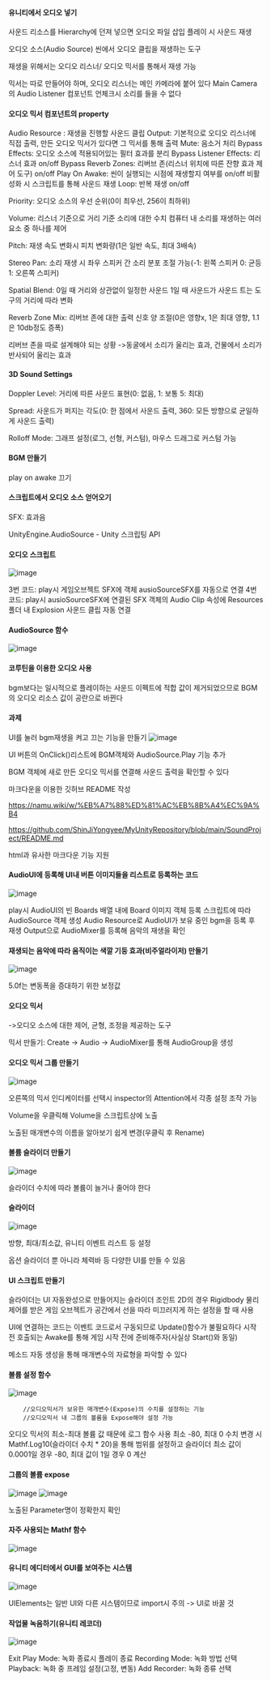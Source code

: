 
#### 유니티에서 오디오 넣기

사운드 리소스를 Hierarchy에 던져 넣으면 오디오 파일 삽입
플레이 시 사운드 재생


오디오 소스(Audio Source)
씬에서 오디오 클립을 재생하는 도구

재생을 위해서는 오디오 리스너/ 오디오 믹서를 통해서 재생 가능

믹서는 따로 만들어야 하며,
오디오 리스너는 메인 카메라에 붙어 있다
Main Camera의 Audio Listener 컴포넌트 언체크시 소리를 들을 수 없다

#### 오디오 믹서 컴포넌트의 property

Audio Resource : 재생을 진행할 사운드 클립
Output: 기본적으로 오디오 리스너에 직접 출력, 만든 오디오 믹서가 있다면 그 믹서를 통해 출력
Mute: 음소거 처리
Bypass Effects: 오디오 소스에 적용되어있는 필터 효과를 분리
Bypass Listener Effects: 리스너 효과 on/off
Bypass Reverb Zones: 리버브 존(리스너 위치에 따른 잔향 효과 제어 도구) on/off
Play On Awake: 씬이 실행되는 시점에 재생할지 여부를 on/off
		   비활성화 시 스크립트를 통해 사운드 재생
Loop: 반복 재생 on/off

Priority: 오디오 소스의 우선 순위(0이 최우선, 256이 최하위)

Volume: 리스너 기준으로 거리 기준 소리에 대한 수치
  컴퓨터 내 소리를 재생하는 여러 요소 중 하나를 제어

Pitch: 재생 속도 변화시 피치 변화량(1은 일반 속도, 최대 3배속)

Stereo Pan: 소리 재생 시 좌우 스피커 간 소리 분포 조절 가능(-1: 왼쪽 스피커 0: 균등 1: 오른쪽 스피커)

Spatial Blend: 0일 때 거리와 상관없이 일정한 사운드
    	           1일 때 사운드가 사운드 트는 도구의 거리에 따라 변화

Reverb Zone Mix: 리버브 존에 대한 출력 신호 양 조절(0은 영향x, 1은 최대 영향, 1.1은 10db정도 증폭)

리버브 존을 따로 설계해야 되는 상황
->동굴에서 소리가 울리는 효과, 건물에서 소리가 반사되어 울리는 효과



#### 3D Sound Settings

Doppler Level: 거리에 따른 사운드 표현(0: 없음, 1: 보통 5: 최대)

Spread: 사운드가 퍼지는 각도(0: 한 점에서 사운드 출력, 360: 모든 방향으로 균일하게 사운드 출력)

Rolloff Mode: 그래프 설정(로그, 선형, 커스텀), 마우스 드래그로 커스텀 가능


#### BGM 만들기

play on awake 끄기


#### 스크립트에서 오디오 소스 얻어오기

SFX: 효과음


UnityEngine.AudioSource - Unity 스크립팅 API


#### 오디오 스크립트
![image](https://github.com/user-attachments/assets/661fa7f2-9ab7-4805-9bd5-0a22998d2670)

3번 코드: play시 게임오브젝트 SFX에 객체 ausioSourceSFX를 자동으로 연결
4번 코드: play시 ausioSourceSFX에 연결된 SFX 객체의 Audio Clip 속성에 Resources 폴더 내 Explosion 사운드 클립 자동 연결




#### AudioSource 함수
![image](https://github.com/user-attachments/assets/9cb04733-9b41-49e6-a2d6-eeed22fce674)



#### 코루틴을 이용한 오디오 사용

bgm보다는 일시적으로 플레이하는 사운드 이펙트에 적합
값이 제거되었으므로 BGM의 오디오 리소스 값이 공란으로 바뀐다

#### 과제
UI를 눌러 bgm재생을 켜고 끄는 기능을 만들기
![image](https://github.com/user-attachments/assets/8f6caeed-a064-4d49-aef3-48a0714c515c)

UI 버튼의 OnClick()리스트에 BGM객체와 AudioSource.Play 기능 추가


BGM 객체에 새로 만든 오디오 믹서를 연결해 사운드 출력을 확인할 수 있다


마크다운을 이용한 깃허브 README 작성 

https://namu.wiki/w/%EB%A7%88%ED%81%AC%EB%8B%A4%EC%9A%B4

https://github.com/ShinJiYongyee/MyUnityRepository/blob/main/SoundProject/README.md


html과 유사한 마크다운 기능 지원


#### AudioUI에 등록해 UI내 버튼 이미지들을 리스트로 등록하는 코드
![image](https://github.com/user-attachments/assets/750667f7-41af-47bf-8761-6bffdd0733f2)

play시 
AudioUI의 빈 Boards 배열 내에 Board 이미지 객체 등록
스크립트에 따라 AudioSource 객체 생성
Audio Resource로 AudioUI가 보유 중인 bgm을 등록 후 재생
Output으로  AudioMixer를 등록해 음악의 재생을 확인


#### 재생되는 음악에 따라 움직이는 색깔 기둥 효과(비주얼라이저) 만들기
![image](https://github.com/user-attachments/assets/c1b2c7a6-bcce-472e-8c6a-4ee6532102ad)



5.0f는 변동폭을 증대하기 위한 보정값






#### 오디오 믹서
->오디오 소스에 대한 제어, 균형, 조정을 제공하는 도구

믹서 만들기: Create -> Audio -> AudioMixer를 통해 AudioGroup을 생성

#### 오디오 믹서 그룹 만들기
![image](https://github.com/user-attachments/assets/8d923709-0deb-4736-9c06-9f971aaa7279)

오른쪽의 믹서 인디케이터를 선택시 inspector의 Attention에서 각종 설정 조작 가능

Volume을 우클릭해 Volume을 스크립트상에 노출


노출된 매개변수의 이름을 알아보기 쉽게 변경(우클릭 후 Rename)



#### 볼륨 슬라이더 만들기
![image](https://github.com/user-attachments/assets/71db5e6e-4fcd-4c03-84bd-1d887580b1ea)

슬라이더 수치에 따라 볼륨이 늘거나 줄어야 한다


#### 슬라이더 
![image](https://github.com/user-attachments/assets/46397a82-22b2-4083-84c0-e6d5919f1cdf)

방향, 최대/최소값, 유니티 이벤트 리스트 등 설정

옵션 슬라이더 뿐 아니라 체력바 등 다양한 UI를 만들 수 있음


#### UI 스크립트 만들기

슬라이더는 UI
자동완성으로 만들어지는 슬라이더 조인트 2D의 경우 
Rigidbody 물리 제어를 받은 게임 오브젝트가 공간에서 선을 따라 미끄러지게 하는 설정을 할 때 사용


UI에 연결하는 코드는 이벤트 코드로서 구동되므로 Update()함수가 불필요하다
시작 전 호출되는 Awake를 통해 게임 시작 전에 준비해주자(사실상 Start()와 동일)


메소드 자동 생성을 통해 매개변수의 자료형을 파악할 수 있다


#### 볼륨 설정 함수
![image](https://github.com/user-attachments/assets/41cf1a64-fb26-420e-bc9f-9cd721db1e28)

        //오디오믹서가 보유한 매개변수(Expose)의 수치를 설정하는 기능
        //오디오믹서 내 그룹의 볼륨을 Expose해야 설정 가능
오디오 믹서의 최소-최대 볼륨 값 때문에 로그 함수 사용
최소 -80, 최대 0
수치 변경 시 Mathf.Log10(슬라이더 수치 * 20)을 통해 범위를 설정하고
슬라이더 최소 값이 0.0001일 경우 -80, 최대 값이 1일 경우 0 계산



#### 그룹의 볼륨 expose
![image](https://github.com/user-attachments/assets/e52f7e1c-0709-4b67-a7e3-0f2b021bfb06)
![image](https://github.com/user-attachments/assets/ed83e563-a8fc-4ad6-aefb-4eee9832e535)


노출된 Parameter명이 정확한지 확인


#### 자주 사용되는 Mathf 함수
![image](https://github.com/user-attachments/assets/2edac25d-7ebe-4fe0-afd3-bd89c5c269b9)

#### 유니티 에디터에서 GUI를 보여주는 시스템
![image](https://github.com/user-attachments/assets/d6f02dff-6377-475d-a316-5eff97c2c548)

UIElements는 일반 UI와 다른 시스템이므로 import시 주의 -> UI로 바꿀 것




#### 작업물 녹음하기(유니티 레코더)

![image](https://github.com/user-attachments/assets/4536de59-9147-47de-8ac7-e7e6fa29e93c)

Exit Play Mode: 녹화 종료시 플레이 종료
Recording Mode: 녹화 방법 선택
Playback: 녹화 중 프레임 설정(고정, 변동)
Add Recorder: 녹화 종류 선택



